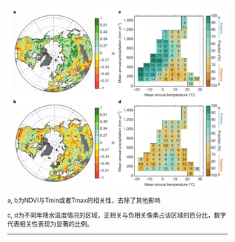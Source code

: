 ![image-20220506210441694](https://raw.githubusercontent.com/PerhapsChen/picgo_pic/main/image-20220506210441694.png)

a, b为NDVI与Tmin或者Tmax的相关性，去除了其他影响

c, d为不同年降水温度情况的区域，正相关与负相关像素占该区域的百分比，数字代表相关性表现为显著的比例。

---

